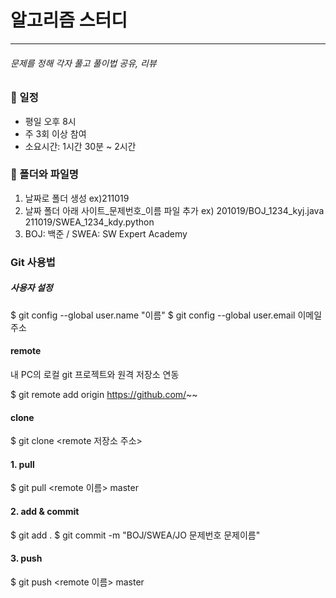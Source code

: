 # 알고리즘 스터디
----
###### 문제를 정해 각자 풀고 풀이법 공유, 리뷰


### 📝 일정
- 평일 오후 8시
- 주 3회 이상 참여
- 소요시간: 1시간 30분 ~ 2시간


### 📁 폴더와 파일명
1. 날짜로 폴더 생성
ex)211019
2. 날짜 폴더 아래 사이트_문제번호_이름 파일 추가
ex) 201019/BOJ_1234_kyj.java
211019/SWEA_1234_kdy.python
3. BOJ: 백준 / SWEA: SW Expert Academy



### Git 사용법

##### 사용자 설정

  $ git config --global user.name "이름"
  $ git config --global user.email 이메일주소


#### remote
내 PC의 로컬 git 프로젝트와 원격 저장소 연동

  $ git remote add origin https://github.com/~~

#### clone

  $ git clone <remote 저장소 주소>

#### 1. pull

   $ git pull <remote 이름> master

#### 2. add & commit

  $ git add .
  $ git commit -m "BOJ/SWEA/JO 문제번호 문제이름"

#### 3. push

  $ git push <remote 이름> master

